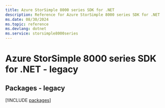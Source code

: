 ```yaml
---
title: Azure StorSimple 8000 series SDK for .NET
description: Reference for Azure StorSimple 8000 series SDK for .NET
ms.date: 08/30/2024
ms.topic: reference
ms.devlang: dotnet
ms.service: storsimple8000series
---
```

# Azure StorSimple 8000 series SDK for .NET - legacy
## Packages - legacy
[!INCLUDE [packages](storsimple-8000-series-index.md)]
